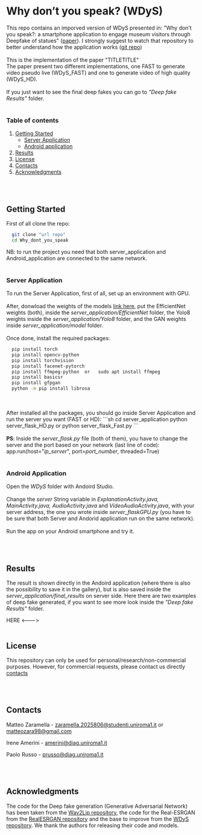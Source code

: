 # Why don’t you speak? (WDyS)
This repo contains an imporved version of WDyS presented in: "Why don’t you speak?: a smartphone application to engage
museum visitors through Deepfake of statues" (<a href="https://dl.acm.org/doi/10.1145/3607542.3617359">paper</a>). I strongly suggest to watch that repository to better understand how the application works (<a href="https://github.com/Matteozara/Why_dont_you_speak/tree/master">git repo</a>)
<br>
<br>
This is the implementation of the paper "TITLETITLE"
<br>
The paper present two different implementations, one FAST to generate video pseudo live (WDyS_FAST) and one to generate video of high quality (WDyS_HD).
<br>
<br>
If you just want to see the final deep fakes you can go to <i>"Deep fake Results" </i> folder.
<br>
<br>
<!-- TABLE OF CONTENTS -->

### Table of contents
  <ol>
    <li>
      <a href="#getting-started">Getting Started</a>
      <ul>
        <li><a href="#server-application">Server Application</a></li>
        <li><a href="#android-application">Android application</a></li>
      </ul>
    </li>
    <li><a href="#results">Results</a></li>
    <li><a href="#license">License</a></li>
    <li><a href="#contacts">Contacts</a></li>
    <li><a href="#acknowledgments">Acknowledgments</a></li>
  </ol>
  
<br>
<br>



## Getting Started
<!--https://github.com/Matteozara/Why_dont_you_speak.git-->

First of all clone the repo:
```sh
  git clone "url repo"
  cd Why_dont_you_speak
  ```
NB: to run the project you need that both server_application and Android_application are connected to the same network.
<br>
<br>

### Server Application

To run the Server Application, first of all, set up an environment with GPU.
<br>
<br>
After, donwload the weights of the models [link here](https://drive.google.com/drive/folders/1EwbSPdOrXYlIqTS0SufuodawTS7eR-1P?usp=drive_link), put the EfficientNet weights (both), inside the <i>server_application/EfficientNet</i> folder, the Yolo8 weights inside the <i>server_application/Yolo8</i> folder, and the GAN weights inside <i>server_application/model</i> folder.
<br>
<br>
Once done, install the required packages:
```sh
  pip install torch
  pip install opencv-python
  pip install torchvision
  pip install facenet-pytorch
  pip install ffmpeg-python  or   sudo apt install ffmpeg
  pip install basicsr
  pip install gfpgan
  python -m pip install librosa  
  ```
<br>
<br>
After installed all the packages, you should go inside Server Application and run the server you want (FAST or HD):
```sh
  cd server_application
  python server_flask_HD.py or python server_flask_Fast.py
  ```
<br>
<br>
<b>PS</b>: Inside the <i>server_flask.py</i> file (both of them), you have to change the server and the port based on your network (last line of code):
<br>
app.run(host="<i>ip_server</i>", port=<i>port_number</i>, threaded=True)
<br>
<br>

### Android Application
Open the <I>WDyS</i> folder with Andoird Studio. 
<br>
<br>
Change the <i>server</i> String variable in <i>ExplanationActivity.java, MainActivity.java, AudioActivity.java</i> and <i>VideoAudioActivity.java</i>, with your server address, the one you wrote inside <i>server_flaskGPU.py</i> (you have to be sure that both Server and Andorid application run on the same network).
<br>
<br>
Run the app on your Android smartphone and try it.

<br>
<br>

## Results
The result is shown directly in the Andoird application (where there is also the possibility to save it in the gallery), but is also saved inside the <i>server_application/final_results</i> on server side.
Here there are two examples of deep fake generated, if you want to see more look inside the <i>"Deep fake Results" </i> folder.

<!--> HERE <--->

  
<br>
<br>

## License
This repository can only be used for personal/research/non-commercial purposes. However, for commercial requests, please contact us directly <a href="#contacts">contacts</a>
  
<br>
<br>

## Contacts
Matteo Zaramella - zaramella.2025806@studenti.uniroma1.it or matteozara98@gmail.com

Irene Amerini - amerini@diag.uniroma1.it

Paolo Russo - prusso@diag.uniroma1.it
  
<br>
<br>

## Acknowledgments

The code for the Deep fake generation (Generative Adversarial Network) has been taken from the [Wav2Lip repository](https://github.com/Rudrabha/Wav2Lip), the code for the Real-ESRGAN from the [RealESRGAN repository](https://github.com/xinntao/Real-ESRGAN) and the base to improve from the [WDyS repository](https://github.com/Matteozara/Why_dont_you_speak/tree/master). We thank the authors for releasing their code and models.
